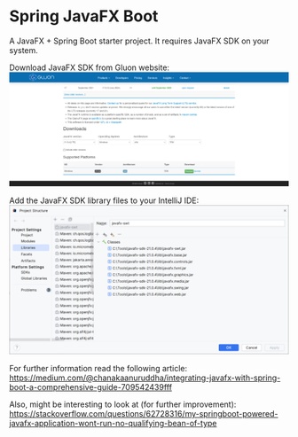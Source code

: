 # Spring JavaFX Boot

A JavaFX + Spring Boot starter project. It requires JavaFX SDK on your system.

Download JavaFX SDK from Gluon website:
![demo1.png](demo1.png)

Add the JavaFX SDK library files to your IntelliJ IDE:
![demo2.png](demo2.png)

For further information read the following article:
https://medium.com/@chanakaanuruddha/integrating-javafx-with-spring-boot-a-comprehensive-guide-709542439fff

Also, might be interesting to look at (for further improvement):
https://stackoverflow.com/questions/62728316/my-springboot-powered-javafx-application-wont-run-no-qualifying-bean-of-type